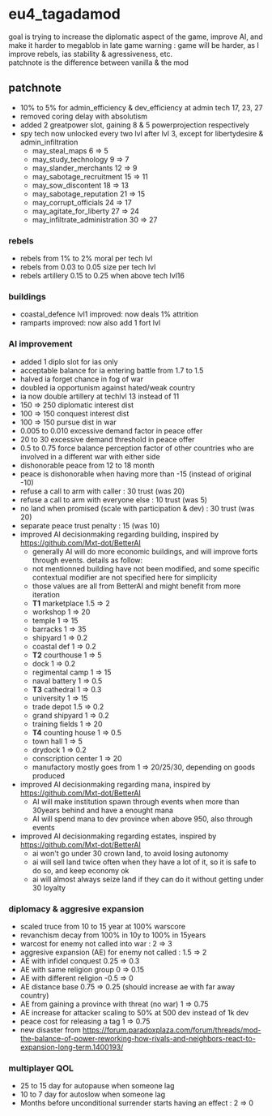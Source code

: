 # eu4_tagadamod

goal is trying to increase the diplomatic aspect of the game, improve AI, and make it harder to megablob in late game
warning : game will be harder, as I improve rebels, ias stability & agressiveness, etc.  
patchnote is the difference between vanilla & the mod

## patchnote

- 10% to 5% for admin_efficiency & dev_efficiency at admin tech 17, 23, 27
- removed coring delay with absolutism
- added 2 greatpower slot, gaining 8 & 5 powerprojection respectively
- spy tech now unlocked every two lvl after lvl 3, except for libertydesire & admin_infiltration
	- may_steal_maps 6 => 5
	- may_study_technology 9 => 7
	- may_slander_merchants 12 => 9
	- may_sabotage_recruitment 15 => 11
	- may_sow_discontent 18 => 13
	- may_sabotage_reputation 21 => 15
	- may_corrupt_officials 24 => 17
	- may_agitate_for_liberty 27 => 24
	- may_infiltrate_administration 30 => 27

### rebels

- rebels from 1% to 2% moral per tech lvl
- rebels from 0.03 to 0.05 size per tech lvl
- rebels artillery 0.15 to 0.25 when above tech lvl16

### buildings

- coastal_defence lvl1 improved: now deals 1% attrition
- ramparts improved: now also add 1 fort lvl

### AI improvement

- added 1 diplo slot for ias only
- acceptable balance for ia entering battle from 1.7 to 1.5
- halved ia forget chance in fog of war
- doubled ia opportunism against hated/weak country
- ia now double artillery at techlvl 13 instead of 11
- 150 => 250 diplomatic interest dist
- 100 => 150 conquest interest dist
- 100 => 150 pursue dist in war
- 0.005 to 0.010 excessive demand factor in peace offer
- 20 to 30 excessive demand threshold in peace offer
- 0.5 to 0.75 force balance perception factor of other countries who are involved in a different war with either side
- dishonorable peace from 12 to 18 month
- peace is dishonorable when having more than -15 (instead of original -10)
- refuse a call to arm with caller : 30 trust (was 20)
- refuse a call to arm with everyone else : 10 trust (was 5)
- no land when promised (scale with participation & dev) : 30 trust (was 20)
- separate peace trust penalty : 15 (was 10)
- improved AI decisionmaking regarding building, inspired by https://github.com/Mxt-dot/BetterAI
	- generally AI will do more economic buildings, and will improve forts through events. details as follow:
	- not mentionned building have not been modified, and some specific contextual modifier are not specified here for simplicity
	- those values are all from BetterAI and might benefit from more iteration
	- **T1** marketplace 1.5 => 2
	- workshop 1 => 20
	- temple 1 => 15
	- barracks 1 => 35
	- shipyard 1 => 0.2
	- coastal def 1 => 0.2
	- **T2** courthouse 1 => 5
	- dock 1 => 0.2
	- regimental camp 1 => 15
	- naval battery 1 => 0.5
	- **T3** cathedral 1 => 0.3
	- university 1 => 15
	- trade depot 1.5 => 0.2
	- grand shipyard 1 => 0.2
	- training fields 1 => 20
	- **T4** counting house 1 => 0.5
	- town hall 1 => 5
	- drydock 1 => 0.2
	- conscription center 1 => 20
	- manufactory mostly goes from 1 => 20/25/30, depending on goods produced
- improved AI decisionmaking regarding mana, inspired by https://github.com/Mxt-dot/BetterAI
	- AI will make institution spawn through events when more than 30years behind and have a enought mana
	- AI will spend mana to dev province when above 950, also through events
- improved AI decisionmaking regarding estates, inspired by https://github.com/Mxt-dot/BetterAI
	- ai won't go under 30 crown land, to avoid losing autonomy
	- ai will sell land twice often when they have a lot of it, so it is safe to do so, and keep economy ok
	- ai will almost always seize land if they can do it without getting under 30 loyalty

### diplomacy & aggresive expansion

- scaled truce from 10 to 15 year at 100% warscore
- revanchism decay from 100% in 10y to 100% in 15years
- warcost for enemy not called into war : 2 => 3
- aggresive expansion (AE) for enemy not called : 1.5 => 2
- AE with infidel conquest 0.25 => 0.3
- AE with same religion group 0 => 0.15
- AE with different religion -0.5 => 0
- AE distance base 0.75 => 0.25 (should increase ae with far away country)
- AE from gaining a province with threat (no war) 1 => 0.75
- AE increase for attacker scaling to 50% at 500 dev instead of 1k dev
- peace cost for releasing a tag 1 => 0.75
- new disaster from https://forum.paradoxplaza.com/forum/threads/mod-the-balance-of-power-reworking-how-rivals-and-neighbors-react-to-expansion-long-term.1400193/

### multiplayer QOL

- 25 to 15 day for autopause when someone lag
- 10 to 7 day for autoslow when someone lag
- Months before unconditional surrender starts having an effect : 2 => 0
